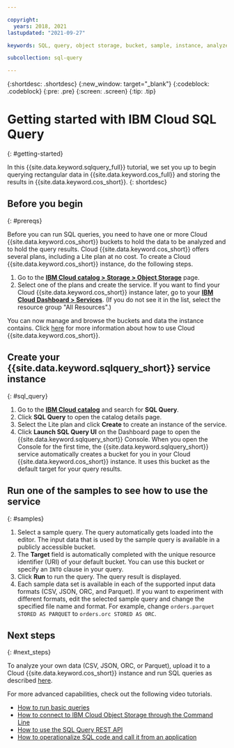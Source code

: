 ```yaml
---

copyright:
  years: 2018, 2021
lastupdated: "2021-09-27"

keywords: SQL, query, object storage, bucket, sample, instance, analyze, CSV, JSON, ORC, Parquet

subcollection: sql-query

---
```


{:shortdesc: .shortdesc}
{:new_window: target="_blank"}
{:codeblock: .codeblock}
{:pre: .pre}
{:screen: .screen}
{:tip: .tip}


# Getting started with IBM Cloud SQL Query
{: #getting-started}

In this {{site.data.keyword.sqlquery_full}} tutorial, we set you up to begin querying rectangular data in {{site.data.keyword.cos_full}} and storing the results in {{site.data.keyword.cos_short}}.
{: shortdesc}

## Before you begin
{: #prereqs}

Before you can run SQL queries, you need to have one or more Cloud {{site.data.keyword.cos_short}} buckets to hold the data to be analyzed and to hold the query results. Cloud {{site.data.keyword.cos_short}} offers several plans, including a Lite plan at no cost.
To create a Cloud {{site.data.keyword.cos_short}} instance, do the following steps.

1.  Go to the [**IBM Cloud catalog > Storage > Object Storage**](https://cloud.ibm.com/catalog/infrastructure/cloud-object-storage) page.
2.  Select one of the plans and create the service.
    If you want to find your Cloud {{site.data.keyword.cos_short}} instance later, go to your
    [**IBM Cloud Dashboard > Services**](https://cloud.ibm.com/dashboard/apps).
    (If you do not see it in the list, select the resource group "All Resources".)

You can now manage and browse the buckets and data the instance contains.
Click [here](/docs/services/cloud-object-storage/getting-started.html#getting-started-console)
for more information about how to use Cloud {{site.data.keyword.cos_short}}.

## Create your {{site.data.keyword.sqlquery_short}} service instance
{: #sql_query}

1.  Go to the [**IBM Cloud catalog**](https://cloud.ibm.com/catalog) and search for **SQL 
    Query**.
2.  Click **SQL Query** to open the catalog details page.
3.  Select the Lite plan and click **Create** to create an instance of the service.
4.  Click **Launch SQL Query UI** on the Dashboard page to open the {{site.data.keyword.sqlquery_short}} Console.
When you open the Console for the first time, the {{site.data.keyword.sqlquery_short}} service automatically creates a bucket for you in your Cloud {{site.data.keyword.cos_short}} instance. It uses this bucket as the default target for your query results.

## Run one of the samples to see how to use the service
{: #samples}

1.  Select a sample query. The query automatically gets loaded into the editor. The input data that is used by the sample query is available in a publicly accessible bucket.
2.  The **Target** field is automatically completed with the unique resource identifier (URI) of your default bucket. You can use this bucket or specify an `INTO` clause in your query.
3.  Click **Run** to run the query. The query result is displayed.
4.  Each sample data set is available in each of the supported input data formats (CSV, JSON, ORC, and Parquet).
If you want to experiment with different formats, edit the selected sample query and change the specified file name and format.
For example, change `orders.parquet STORED AS PARQUET` to `orders.orc STORED AS ORC`.

## Next steps
{: #next_steps}

To analyze your own data (CSV, JSON, ORC, or Parquet), upload it to a Cloud {{site.data.keyword.cos_short}} instance and run SQL queries as described [here](/docs/services/sql-query?topic=sql-query-overview#running).

For more advanced capabilities, check out the following video tutorials.

-   [How to run basic queries](http://ibm.biz/csq-run-queries)
-   [How to connect to IBM Cloud Object Storage through the Command Line](http://ibm.biz/csq-aws-sli)
-   [How to use the SQL Query REST API](http://ibm.biz/csq-use-api)
-   [How to operationalize SQL code and call it from an application](http://ibm.biz/csq-e2e)
